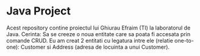 # Java Project
Acest repository contine proiectul lui Ghiurau Efraim (TI) la laboratorul de Java.
Cerinta: Sa se creeze o noua entitate care sa poata fi accesata prin comande CRUD.
Eu am creat 2 entitati cu legatura intre ele (relatie one-to-one): Customer si Address (adresa de locuinta a unui Customer).
